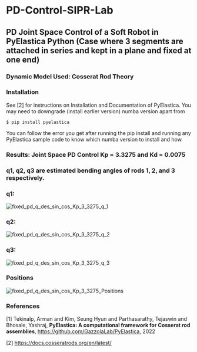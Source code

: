 # PD-Control-SIPR-Lab
## PD Joint Space Control of a Soft Robot in PyElastica Python (Case where 3 segments are attached in series and kept in a plane and fixed at one end)

### Dynamic Model Used: Cosserat Rod Theory

### Installation
See [2] for instructions on Installation and Documentation of PyElastica. You may need to downgrade (install earlier version) numba version apart from
```
$ pip install pyelastica
```
You can follow the error you get after running the pip install and running any PyElastica sample code to know which numba version to install and how.

### Results: Joint Space PD Control Kp = 3.3275 and Kd = 0.0075
### q1, q2, q3 are estimated bending angles of rods 1, 2, and 3 respectively. 
### q1:
![fixed_pd_q_des_sin_cos_Kp_3_3275_q_1](https://user-images.githubusercontent.com/34472717/209483234-7a60c474-4f14-47fc-b29d-6aa20cd9653b.png)

### q2:
![fixed_pd_q_des_sin_cos_Kp_3_3275_q_2](https://user-images.githubusercontent.com/34472717/209483239-877afcc0-a385-4281-9e77-ccd802a79914.png)

### q3:
![fixed_pd_q_des_sin_cos_Kp_3_3275_q_3](https://user-images.githubusercontent.com/34472717/209483247-9593443b-56ce-46fc-9db8-a9b881708e5a.png)

### Positions
![fixed_pd_q_des_sin_cos_Kp_3_3275_Positions](https://user-images.githubusercontent.com/34472717/209483250-45b5cf22-2e0e-4cda-b323-aaf25900abaf.png)


### References
[1] Tekinalp, Arman and Kim, Seung Hyun and Parthasarathy, Tejaswin and Bhosale, Yashraj, $\textbf{PyElastica: A computational framework for Cosserat rod assemblies}$, https://github.com/GazzolaLab/PyElastica, 2022

[2] https://docs.cosseratrods.org/en/latest/


